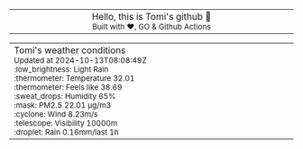 
<div align="center">
<table>
<tbody>
<td align="center">
<img width="2000" height="0"><br>
Hello, this is Tomi's github 👋<br>
<sup>Built with ❤️, GO & Github Actions</sup><br>
<img width="2000" height="0">
</td>
</tbody>
</table>
</div>
<table>
<tbody>
<td align="left">
<img width="2000" height="0"><br>
Tomi's weather conditions<br>
<sup>Updated at 2024-10-13T08:08:49Z</sup><br>
<sup>:low_brightness: Light Rain</sup><br>
<sup>:thermometer: Temperature 32.01 </sup><br>
<sup>:thermometer: Feels like 38.69</sup><br>
<sup>:sweat_drops: Humidity 65%</sup><br>
<sup>:mask: PM2.5 22.01 μg/m3</sup><br>
<sup>:cyclone: Wind 8.23m/s </sup><br>
<sup>:telescope: Visibility 10000m </sup><br>
<sup>:droplet: Rain 0.16mm/last 1h </sup><br>
<img width="2000" height="0">
</td>
<td align="left">
<img width="2000" height="0"><br>
<br>
<img width="2000" height="0">
</td>
</tbody>
</table>
</div>
    